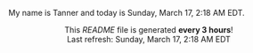 My name is Tanner and today is Sunday, March 17, 2:18 AM EDT.

<p align="center">This <i>README</i> file is generated <b>every 3 hours</b>!</br>Last refresh: Sunday, March 17, 2:18 AM EDT<br /></p>
